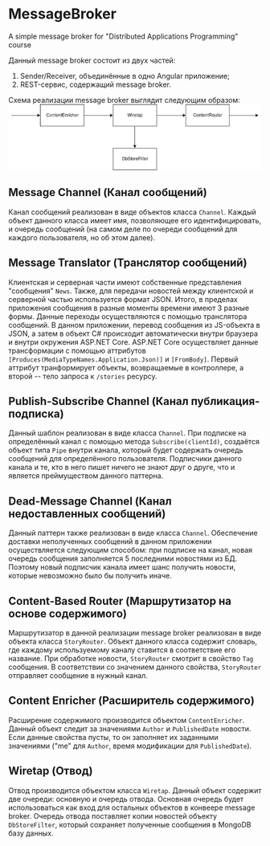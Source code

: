 # MessageBroker
A simple message broker for "Distributed Applications Programming" course

Данный message broker состоит из двух частей:
1. Sender/Receiver, объединённые в одно Angular приложение;
2. REST-сервис, содержащий message broker.

Схема реализации message broker выглядит следующим образом:
![Message Broker pipeline](pipeline.png)

## Message Channel (Канал сообщений)
Канал сообщений реализован в виде объектов класса `Channel`. Каждый объект данного класса имеет имя, позволяющее его идентифицировать, и очередь сообщений (на самом деле по очереди сообщений для каждого пользователя, но об этом далее). 

## Message Translator (Транслятор сообщений)
Клиентская и серверная части имеют собственные представления "сообщения" `News`. Также, для передачи новостей между клиентской и серверной частью используется формат JSON. Итого, в пределах приложения сообщения в разные моменты времени имеют 3 разные формы. Данные переходы осуществляются с помощью транслятора сообщений. В данном приложении, перевод сообщения из JS-объекта в JSON, а затем в объект C# происходит автоматически внутри браузера и внутри окружения ASP.NET Core. ASP.NET Core осуществляет данные трансформации с помощью аттрибутов `[Produces(MediaTypeNames.Application.Json)]` и `[FromBody]`. Первый аттрибут транформирует объекты, возвращаемые в контроллере, а второй -- тело запроса к `/stories` ресурсу.

## Publish-Subscribe Channel (Канал публикация-подписка)
Данный шаблон реализован в виде класса `Channel`. При подписке на определённый канал с помощью метода `Subscribe(clientId)`, создаётся объект типа `Pipe` внутри канала, который будет содержать очередь сообщений для определённого пользователя. Подписчики данного канала и те, кто в него пишет ничего не знают друг о друге, что и является преймуществом данного паттерна.

## Dead-Message Channel (Канал недоставленных сообщений)
Данный паттерн также реализован в виде класса `Channel`. Обеспечение доставки неполученных сообщений в данном приложении осуществляется следующим способом: при подписке на канал, новая очередь сообщения заполняется 5 последними новостями из БД. Поэтому новый подписчик канала имеет шанс получить новости, которые невозможно было бы получить иначе.

## Content-Based Router (Маршрутизатор на основе содержимого)
Маршрутизатор в данной реализации message broker реализован в виде объекта класса `StoryRouter`. Объект данного класса содержит словарь, где каждому используемому каналу ставится в соответствие его название. При обработке новости, `StoryRouter` смотрит в свойство `Tag` сообщения. В соответствии со значением данного свойства, `StoryRouter` отправляет сообщение в нужный канал.

## Content Enricher (Расширитель содержимого)
Расширение содержимого производится объектом `ContentEnricher`. Данный объект следит за значениями `Author` и `PublishedDate` новости. Если данные свойства пусты, то он заполняет их заданными значениями ("me" для `Author`, время модификации для `PublishedDate`).

## Wiretap (Отвод)
Отвод производится объектом класса `Wiretap`. Данный объект содержит две очереди: основную и очередь отвода. Основная очередь будет использоваться как вход для остальных объектов в конвеере message broker. Очередь отвода поставляет копии новостей объекту `DbStoreFilter`, который сохраняет полученные сообщения в MongoDB базу данных.
